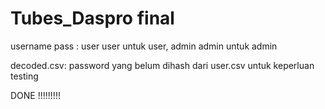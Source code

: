 # Tubes_Daspro final

username pass : user user untuk user, admin admin untuk admin


decoded.csv: password yang belum dihash dari user.csv untuk keperluan testing

DONE !!!!!!!!!
